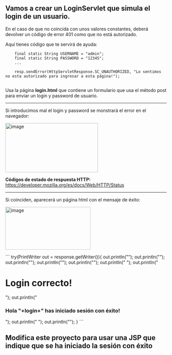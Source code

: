 ## Vamos a crear un **LoginServlet** que simula el login de un usuario.

En el caso de que no coincida con unos valores constantes, deberá devolver un código de error 401 como que no está autorizado.

Aquí tienes código que te servirá de ayuda:

```
    final static String USERNAME = "admin";
    final static String PASSWORD = "12345";
    ...

    resp.sendError(HttpServletResponse.SC_UNAUTHORIZED, "Lo sentimos no esta autorizado para ingresar a esta página!");


```

Usa la página **login.html** que contiene un formulario que usa el método post para enviar un login y password de usuario.

___

Si introducimos mal el login y password se monstrará el error en el navegador:

<img width="289" height="153" alt="image" src="https://github.com/user-attachments/assets/57666532-83bb-435d-9122-e11cbca20333" />

**Códigos de estado de respuesta HTTP:** https://developer.mozilla.org/es/docs/Web/HTTP/Status

___

Si coinciden, aparecerá un página html con el mensaje de éxito:

<img width="266" height="133" alt="image" src="https://github.com/user-attachments/assets/898f760f-0d60-4928-bae2-9108531d73a8" />

´´´
try(PrintWriter out = response.getWriter()){
                out.println("<!DOCTYPE html>");
                out.println("<html>");
                out.println("<head>");
                out.println("<title>Login correcto</title>");
                out.println("</title>");
                out.println("   <body>");
                out.println("       <h1>Login correcto!</h1>");
                out.println("       <h3>Hola "+login+" has iniciado sesión con éxito!</h3>");
                out.println("   </body>");
                out.println("</html>");
            }
´´´

## Modifica este proyecto para usar una JSP que indique que se ha iniciado la sesión con éxito
